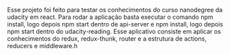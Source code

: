 Esse projeto foi feito para testar os conhecimentos do curso nanodegree da udacity em react. Para rodar a aplicação basta executar o comando npm install, logo depois npm start dentro de api-server e npm install, logo depois npm start dentro do udacity-reading. Esse aplicativo consiste em aplicar os conhecimentos do redux, redux-thunk, router e a estrutura de actions, reducers e middleware.h